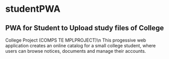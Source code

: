 # studentPWA
PWA for Student to Upload study files of College
----
College Project
(COMPS TE MPLPROJECT)\n
This progessive web application creates an online catalog for a small college student, where users can browse notices, documents and manage their accounts.

